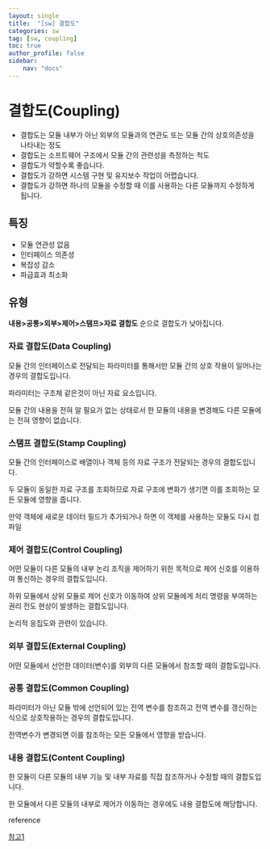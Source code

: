 ```yaml
---
layout: single
title:  "[sw] 결합도"
categories: sw
tag: [sw, coupling]
toc: true
author_profile: false
sidebar:
    nav: "docs"
---
```




# 결합도(Coupling)

- 결합도는 모듈 내부가 아닌 외부의 모듈과의 연관도 또는 모듈 간의 상호의존성을 나타내는 정도
- 결합도는 소프트웨어 구조에서 모듈 간의 관련성을 측정하는 척도
- 결합도가 약할수록 좋습니다.
- 결합도가 강하면 시스템 구현 및 유지보수 작업이 어렵습니다.
- 결합도가 강하면 하나의 모듈을 수정할 때 이를 사용하는 다른 모듈까지 수정하게 됩니다.



## 특징

- 모듈 연관성 없음
- 인터페이스 의존성
- 복잡성 감소
- 파급효과 최소화



## 유형

**내용>공통>외부>제어>스탬프>자료 결합도** 순으로 결합도가 낮아집니다.



### 자료 결합도(Data Coupling)

모듈 간의 인터페이스로 전달되는 파라미터를 통해서만 모듈 간의 상호 작용이 일어나는 경우의 결합도입니다.

파라미터는 구조체 같은것이 아닌 자료 요소입니다.

모듈 간의 내용을 전혀 알 필요가 없는 상태로서 한 모듈의 내용을 변경해도 다른 모듈에는 전혀 영향이 없습니다. 



### 스탬프 결합도(Stamp Coupling)

모듈 간의 인터페이스로 배열이나 객체 등의 자료 구조가 전달되는 경우의 결합도입니다.

두 모듈이 동일한 자료 구조를 조회하므로 자료 구조에 변화가 생기면 이를 조회하는 모든 모듈에 영향을 줍니다.

만약 객체에 새로운 데이터 필드가 추가되거나 하면 이 객체를 사용하는 모듈도 다시 컴파일



### 제어 결합도(Control Coupling)

어떤 모듈이 다른 모듈의 내부 논리 조직을 제어하기 위한 목적으로 제어 신호를 이용하여 통신하는 경우의 결합도입니다.

하위 모듈에서 상위 모듈로 제어 신호가 이동하여 상위 모듈에게 처리 명령을 부여하는 권리 전도 현상이 발생하는 결합도입니다.

논리적 응집도와 관련이 있습니다.



### 외부 결합도(External Coupling)

어떤 모듈에서 선언한 데이터(변수)를 외부의 다른 모듈에서 참조할 때의 결합도입니다.



### 공통 결합도(Common Coupling)

파라미터가 아닌 모듈 밖에 선언되어 있는 전역 변수를 참조하고 전역 변수를 갱신하는 식으로 상호작용하는 경우의 결합도입니다.

전역변수가 변경되면 이를 참조하는 모든 모듈에서 영향을 받습니다. 



### 내용 결합도(Content Coupling)

한 모듈이 다른 모듈의 내부 기능 및 내부 자료를 직접 참조하거나 수정할 때의 결합도입니다.

한 모듈에서 다른 모듈의 내부로 제어가 이동하는 경우에도 내용 결합도에 해당합니다.







reference

[참고1](https://computer-science-student.tistory.com/140)

